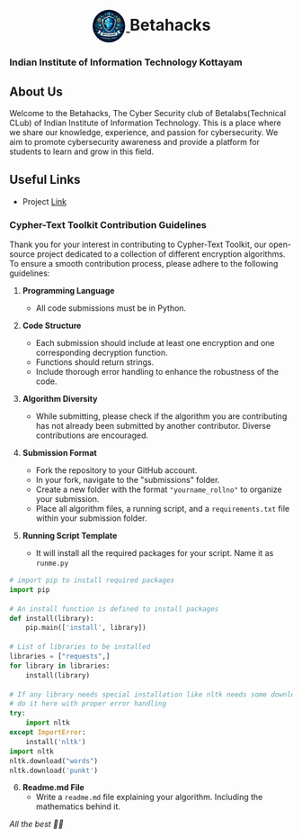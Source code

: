 <h1 align="center">
    <a href="https://github.com/BetaHacks-Community-IIIT-Kottayam/Cypher-text-Toolkit">
        <img src="Logo.jpeg" valign="middle" height="58" alt="Betahacks Logo" style="border-radius:58px; border: 2px solid white" />
    </a>
    <span valign="middle">
        Betahacks
    </span>
</h1>

### Indian Institute of Information Technology Kottayam


## About Us

Welcome to the Betahacks, The Cyber Security club of Betalabs(Technical CLub) of Indian Institute of Information Technology. This is a place where we share our knowledge, experience, and passion for cybersecurity. We aim to promote cybersecurity awareness and provide a platform for students to learn and grow in this field.

## Useful Links

- Project [Link]()

### Cypher-Text Toolkit Contribution Guidelines

Thank you for your interest in contributing to Cypher-Text Toolkit, our open-source project dedicated to a collection of different encryption algorithms. To ensure a smooth contribution process, please adhere to the following guidelines:

1. **Programming Language**
   - All code submissions must be in Python.

2. **Code Structure**
   - Each submission should include at least one encryption and one corresponding decryption function.
   - Functions should return strings.
   - Include thorough error handling to enhance the robustness of the code.

3. **Algorithm Diversity**
   - While submitting, please check if the algorithm you are contributing has not already been submitted by another contributor. Diverse contributions are encouraged.

4. **Submission Format**
   - Fork the repository to your GitHub account.
   - In your fork, navigate to the "submissions" folder.
   - Create a new folder with the format `"yourname_rollno"` to organize your submission.
   - Place all algorithm files, a running script, and a `requirements.txt` file within your submission folder.

5. **Running Script Template**
    - It will install all the required packages for your script. Name it as `runme.py`

```python
# import pip to install required packages
import pip

# An install function is defined to install packages
def install(library):
    pip.main(['install', library])

# List of libraries to be installed
libraries = ["requests",]
for library in libraries:
    install(library)

# If any library needs special installation like nltk needs some downloads then,
# do it here with proper error handling
try:
    import nltk
except ImportError:
    install('nltk')
import nltk
nltk.download("words")
nltk.download('punkt')
```

6. **Readme.md File**
    - Write a `readme.md` file explaining your algorithm. Including the mathematics behind it.

_All the best 👍🏻_
